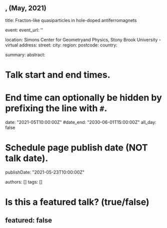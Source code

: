 ,  (May, 2021)
---
title: Fracton-like quasiparticles in hole-doped antiferromagnets

event: 
event_url: ''

location: Simons Center for Geometryand Physics, Stony Brook University - virtual
address:
  street: 
  city: 
  region: 
  postcode: 
  country: 

summary: 
abstract:

# Talk start and end times.
#   End time can optionally be hidden by prefixing the line with `#`.
date: "2021-05T10:00:00Z"
#date_end: "2030-06-01T15:00:00Z"
all_day: false

# Schedule page publish date (NOT talk date).
publishDate: "2021-05-23T10:00:00Z"

authors: []
tags: []

# Is this a featured talk? (true/false)
featured: false
---
